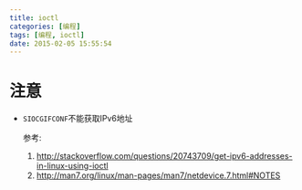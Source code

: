 ```yaml
---
title: ioctl
categories: [编程]
tags: [编程, ioctl]
date: 2015-02-05 15:55:54
---
```


# 注意

-   `SIOCGIFCONF`不能获取IPv6地址

    参考:

    1.  <http://stackoverflow.com/questions/20743709/get-ipv6-addresses-in-linux-using-ioctl>
    1.  <http://man7.org/linux/man-pages/man7/netdevice.7.html#NOTES>
